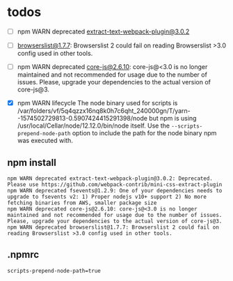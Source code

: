 # todos
- [ ] npm WARN deprecated extract-text-webpack-plugin@3.0.2
- [ ] browserslist@1.7.7: Browserslist 2 could fail on reading Browserslist >3.0 config used in other tools.
- [ ] npm WARN deprecated core-js@2.6.10: core-js@<3.0 is no longer maintained and not recommended for usage due to the number of issues. Please, upgrade your dependencies to the actual version of core-js@3.
- [x] npm WARN lifecycle The node binary used for scripts is /var/folders/vf/5q4qzzx16nq8k0h7c6qht_240000gn/T/yarn--1574502729813-0.5907424415291398/node but npm is using /usr/local/Cellar/node/12.12.0/bin/node itself. 
Use the `--scripts-prepend-node-path` option to include the path for the node binary npm was executed with.


## npm install
~~~
npm WARN deprecated extract-text-webpack-plugin@3.0.2: Deprecated. Please use https://github.com/webpack-contrib/mini-css-extract-plugin
npm WARN deprecated fsevents@1.2.9: One of your dependencies needs to upgrade to fsevents v2: 1) Proper nodejs v10+ support 2) No more fetching binaries from AWS, smaller package size
npm WARN deprecated core-js@2.6.10: core-js@<3.0 is no longer maintained and not recommended for usage due to the number of issues. Please, upgrade your dependencies to the actual version of core-js@3.
npm WARN deprecated browserslist@1.7.7: Browserslist 2 could fail on reading Browserslist >3.0 config used in other tools.
~~~

## .npmrc
```
scripts-prepend-node-path=true
```
